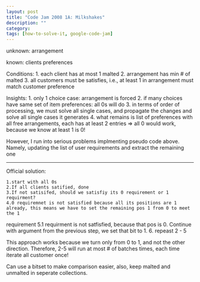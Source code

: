 ```yaml
---
layout: post
title: "Code Jam 2008 1A: Milkshakes"
description: ""
category: 
tags: [how-to-solve-it, google-code-jam]
---
```

unknown: arrangement

known: clients preferences

Conditions:
    1. each client has at most 1 malted
    2. arrangement has min # of malted
    3. all customers must be satisfies, i.e., at least 1 in arrangement must match customer preference
 
Insights:
    1. only 1 choice case: arrangement is forced
    2. if many choices have same set of item preferences: all 0s will do
    3. in terms of order of processing, we must solve all single cases, and propagate the changes and solve all single cases it generates
    4. what remains is list of preferences with all free arrangements, each has at least 2 entries => all 0 would work, because we know at least 1 is 0!

However, I run into serious problems implmenting pseudo code above. Namely, updating the list of user requirements and extract the remaining
one

------

Official solution:

    1.start with all 0s
    2.If all clients satified, done
    3.If not satisifed, should we satisfiy its 0 requirement or 1 requirment?
    4.0 requiremnet is not satisfied because all its positions are 1 already, this means we have to set the remaining pos 1 from 0 to meet the 1
requirement
    5.1 requirment is not satfisfied, because that pos is 0. Continue with argument from the previous step, we set that bit to 1. 
    6. repeast 2 - 5


This approach works because we turn only from 0 to 1, and not the other direction. Therefore, 2-5 will run at most # of batches times, each
time iterate all customer once!

Can use a bitset to make comparison easier, also, keep malted and unmalted in seperate collections.
